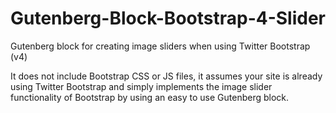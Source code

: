 # Gutenberg-Block-Bootstrap-4-Slider
Gutenberg block for creating image sliders when using Twitter Bootstrap (v4)

It does not include Bootstrap CSS or JS files, it assumes your site is already using Twitter Bootstrap and simply implements the image slider functionality of Bootstrap by using an easy to use Gutenberg block.
